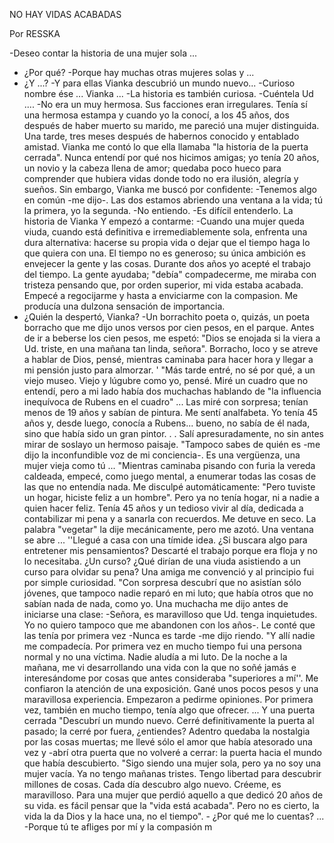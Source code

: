 ---
---

NO HAY VIDAS ACABADAS 

Por RESSKA

-Deseo contar la historia de una mujer sola ... 
- ¿Por qué?
 -Porque hay muchas otras mujeres solas y ... 
- ¿Y ...? 
-Y para ellas Vianka descubrió un mundo nuevo... 
-Curioso nombre ése ... Vianka ... 
-La historia es también curiosa. -Cuéntela Ud ....
-No era un muy hermosa. Sus facciones eran irregulares. Tenía sí una hermosa estampa y cuando yo la conocí, a los 45 años, dos después de haber muerto su marido, me pareció una mujer distinguida. Una tarde, tres meses después de habernos conocido y entablado amistad. Vianka me contó lo que ella llamaba "la historia de la puerta cerrada". Nunca entendí por qué nos hicimos amigas; yo tenía 20 años, un novio y la cabeza llena de amor; quedaba poco hueco para comprender que hubiera vidas donde todo no era ilusión, alegría y sueños. Sin embargo, Vianka me buscó por confidente: 
-Tenemos algo en común -me dijo-. Las dos estamos abriendo una ventana a la vida; tú la primera, yo la segunda. 
-No entiendo. 
-Es difícil entenderlo. 
La historia de Vianka 
Y empezó a contarme: 
-Cuando una mujer queda viuda, cuando está definitiva e irremediablemente sola, enfrenta una dura alternativa: hacerse su propia vida o dejar que el tiempo haga lo que quiera con una. El tiempo no es generoso; su única ambición es envejecer la gente y las cosas. Durante dos años yo acepté el trabajo del tiempo. La gente ayudaba; "debía" compadecerme, me miraba con tristeza pensando que, por orden superior, mi vida estaba acabada. Empecé a regocijarme y hasta a enviciarme con la compasion. Me producía una dulzona sensación de importancia. 
- ¿Quién la despertó, Vianka?
-Un borrachito poeta o, quizás, un poeta borracho que me dijo unos versos por cien pesos, en el parque. Antes de ir a beberse los cien pesos, me espetó: "Dios se enojada si la viera a Ud. triste, en una mañana tan linda, señora". Borracho, loco y se atreve a hablar de Dios, pensé, mientras caminaba para hacer hora y llegar a mi pensión justo para almorzar. ' "Más tarde entré, no sé por qué, a un viejo museo. Viejo y lúgubre como yo, pensé. Miré un cuadro que no entendí, pero a mi lado había dos muchachas hablando de "la influencia inequívoca de Rubens en el cuadro" ... Las miré con sorpresa; tenían menos de 19 años y sabían de pintura. Me sentí analfabeta. Yo tenía 45 años y, desde luego, conocía a Rubens... bueno, no sabía de él nada, sino que había sido un gran pintor. . . Salí apresuradamente, no sin antes mirar de soslayo un hermoso paisaje. "Tampoco sabes de quién es -me dijo la inconfundible voz de mi conciencia-. Es una vergüenza, una mujer vieja como tú ... "Mientras caminaba pisando con furia la vereda caldeada, empecé, como juego mental, a enumerar todas las cosas de las que no entendía nada. Me disculpé automáticamente: "Pero tuviste un hogar, hiciste feliz a un hombre". Pero ya no tenía hogar, ni a nadie a quien hacer feliz. Tenía 45 años y un tedioso vivir al día, dedicada a contabilizar mi pena y a sanarla con recuerdos. Me detuve en seco. La palabra "vegetar" la dije mecánicamente, pero me azotó.
Una ventana se abre ... 
''Llegué a casa con una tímide idea. ¿Si buscara algo para entretener mis pensamientos? Descarté el trabajo porque era floja y no lo necesitaba. ¿Un curso? ¿Qué dirían de una viuda asistiendo a un curso para olvidar su pena? Una amiga me convenció y al principio fui por simple curiosidad.
 "Con sorpresa descubrí que no asistían sólo jóvenes, que tampoco nadie reparó en mi luto; que había otros que no sabían nada de nada, como yo. Una muchacha me dijo antes de iniciarse una clase: -Señora, es maravilloso que Ud. tenga inquietudes. Yo no quiero tampoco que me abandonen con los años-. Le conté que las tenía por primera vez -Nunca es tarde -me dijo riendo.
 "Y allí nadie me compadecía. Por primera vez en mucho tiempo fui una persona normal y no una víctima. Nadie aludía a mi luto. De la noche a la mañana, me vi desarrollando una vida con la que no soñé jamás e interesándome por cosas que antes consideraba "superiores a mí''. Me confiaron la atención de una exposición. Gané unos pocos pesos y una maravillosa experiencia. Empezaron a pedirme opiniones. Por primera vez, también en mucho tiempo, tenía algo que ofrecer.
... Y una puerta cerrada 
"Descubrí un mundo nuevo. Cerré definitivamente la puerta al pasado; la cerré por fuera, ¿entiendes? Adentro quedaba la nostalgia por las cosas muertas; me llevé sólo el amor que había atesorado una vez y -abrí otra puerta que no volveré a cerrar: la puerta hacia el mundo que había descubierto. "Sigo siendo una mujer sola, pero ya no soy una mujer vacía. Ya no tengo mañanas tristes. Tengo libertad para descubrir millones de cosas. Cada día descubro algo nuevo. Créeme, es maravilloso. Para una mujer que perdió aquello a que dedicó 20 años de su vida. es fácil pensar que la "vida está acabada". Pero no es cierto, la vida la da Dios y la hace una, no el tiempo". - ¿Por qué me lo cuentas? ... -Porque tú te afliges por mí y la compasión m
